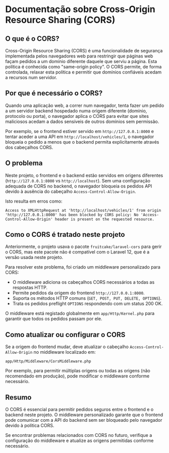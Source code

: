 # Documentação sobre Cross-Origin Resource Sharing (CORS)

## O que é o CORS?

Cross-Origin Resource Sharing (CORS) é uma funcionalidade de segurança implementada pelos navegadores web para restringir que páginas web façam pedidos a um domínio diferente daquele que serviu a página. Esta política é conhecida como "same-origin policy". O CORS permite, de forma controlada, relaxar esta política e permitir que domínios confiáveis acedam a recursos num servidor.

## Por que é necessário o CORS?

Quando uma aplicação web, a correr num navegador, tenta fazer um pedido a um servidor backend hospedado numa origem diferente (domínio, protocolo ou porta), o navegador aplica o CORS para evitar que sites maliciosos acedam a dados sensíveis de outros domínios sem permissão.

Por exemplo, se o frontend estiver servido em `http://127.0.0.1:8000` e tentar aceder a uma API em `http://localhost/vehicles/1`, o navegador bloqueia o pedido a menos que o backend permita explicitamente através dos cabeçalhos CORS.

## O problema

Neste projeto, o frontend e o backend estão servidos em origens diferentes (`http://127.0.0.1:8000` vs `http://localhost`). Sem uma configuração adequada de CORS no backend, o navegador bloqueia os pedidos API devido à ausência do cabeçalho `Access-Control-Allow-Origin`.

Isto resulta em erros como:

```
Access to XMLHttpRequest at 'http://localhost/vehicles/1' from origin 'http://127.0.0.1:8000' has been blocked by CORS policy: No 'Access-Control-Allow-Origin' header is present on the requested resource.
```

## Como o CORS é tratado neste projeto

Anteriormente, o projeto usava o pacote `fruitcake/laravel-cors` para gerir o CORS, mas este pacote não é compatível com o Laravel 12, que é a versão usada neste projeto.

Para resolver este problema, foi criado um middleware personalizado para CORS:

- O middleware adiciona os cabeçalhos CORS necessários a todas as respostas HTTP.
- Permite pedidos da origem do frontend `http://127.0.0.1:8000`.
- Suporta os métodos HTTP comuns (`GET, POST, PUT, DELETE, OPTIONS`).
- Trata os pedidos preflight `OPTIONS` respondendo com um status 200 OK.

O middleware está registado globalmente em `app/Http/Kernel.php` para garantir que todos os pedidos passam por ele.

## Como atualizar ou configurar o CORS

Se a origem do frontend mudar, deve atualizar o cabeçalho `Access-Control-Allow-Origin` no middleware localizado em:

```
app/Http/Middleware/CorsMiddleware.php
```

Por exemplo, para permitir múltiplas origens ou todas as origens (não recomendado em produção), pode modificar o middleware conforme necessário.

## Resumo

O CORS é essencial para permitir pedidos seguros entre o frontend e o backend neste projeto. O middleware personalizado garante que o frontend pode comunicar com a API do backend sem ser bloqueado pelo navegador devido à política CORS.

Se encontrar problemas relacionados com CORS no futuro, verifique a configuração do middleware e atualize as origens permitidas conforme necessário.

